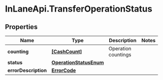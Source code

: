 # InLaneApi.TransferOperationStatus

## Properties
Name | Type | Description | Notes
------------ | ------------- | ------------- | -------------
**counting** | [**[CashCount]**](CashCount.md) | Operation countings | 
**status** | [**OperationStatusEnum**](OperationStatusEnum.md) |  | 
**errorDescription** | [**ErrorCode**](ErrorCode.md) |  | 

